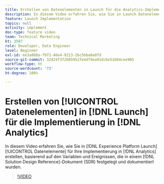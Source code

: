 ```yaml
---
title: Erstellen von Datenelementen in Launch für die Analytics-Implementierung
description: In diesem Video erfahren Sie, wie Sie in Launch Datenelemente für Ihre Analytics-Implementierung erstellen, basierend auf den Variablen und Ereignissen, die in einem Lösungs-Design-Referenzdokument (Solution Design Reference, SDR) festgelegt und dokumentiert wurden.
feature: Launch Implementation
topics: null
activity: implement
doc-type: feature video
team: Technical Marketing
kt: 3587
role: Developer, Data Engineer
level: Beginner
exl-id: ee3a808a-f972-46e4-9213-2bc5bba6e0fd
source-git-commit: 32424f3f2b05952fe4df9ea91dcbe51684cee905
workflow-type: ht
source-wordcount: '73'
ht-degree: 100%

---
```


# Erstellen von [!UICONTROL Datenelementen] in [!DNL Launch] für die Implementierung in [!DNL Analytics]

In diesem Video erfahren Sie, wie Sie in [!DNL Experience Platform Launch] [!UICONTROL Datenelemente] für Ihre Implementierung in [!DNL Analytics] erstellen, basierend auf den Variablen und Ereignissen, die in einem [!DNL Solution Design Reference]-Dokument (SDR) festgelegt und dokumentiert wurden.

>[!VIDEO](https://video.tv.adobe.com/v/28760/?quality=12)
